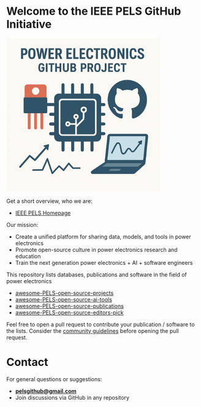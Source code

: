 # Welcome to the IEEE PELS GitHub Initiative
<img src="logo.png" height="400">

Get a short overview, who we are:
 * [IEEE PELS Homepage](https://www.ieee-pels.org/)

Our mission: 
 * Create a unified platform for sharing data, models, and tools in power electronics
 * Promote open-source culture in power electronics research and education
 * Train the next generation power electronics + AI + software engineers

This repository lists databases, publications and software in the field of power electronics
 * [awesome-PELS-open-source-projects](https://github.com/IEEE-PELS/awesome-open-source-power-electronics)
 * [awesome-PELS-open-source-ai-tools](https://github.com/IEEE-PELS/awesome-PELS-open-source-ai-tools)
 * [awesome-PELS-open-source-publications](https://github.com/IEEE-PELS/awesome-PELS-open-source-publications)
 * [awesome-PELS-open-source-editors-pick](https://github.com/IEEE-PELS/awesome-PELS-open-source-editors-pick)

Feel free to open a pull request to contribute your publication / software to the lists. Consider the [community guidelines](https://github.com/IEEE-PELS/community-guidelines) before opening the pull request.

# Contact

For general questions or suggestions:
- **pelsgithub@gmail.com**
- Join discussions via GitHub in any repository
